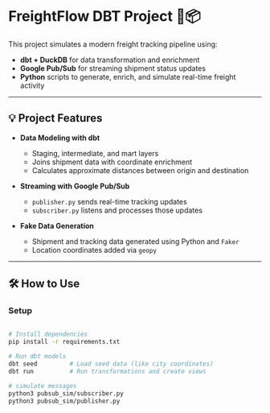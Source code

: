 # FreightFlow DBT Project 🚚📦

This project simulates a modern freight tracking pipeline using:

- **dbt + DuckDB** for data transformation and enrichment  
- **Google Pub/Sub** for streaming shipment status updates  
- **Python** scripts to generate, enrich, and simulate real-time freight activity

---

## 💡 Project Features

- **Data Modeling with dbt**  
  - Staging, intermediate, and mart layers  
  - Joins shipment data with coordinate enrichment  
  - Calculates approximate distances between origin and destination  

- **Streaming with Google Pub/Sub**  
  - `publisher.py` sends real-time tracking updates  
  - `subscriber.py` listens and processes those updates  

- **Fake Data Generation**  
  - Shipment and tracking data generated using Python and `Faker`  
  - Location coordinates added via `geopy`

---

## 🛠️ How to Use

### Setup
```bash

# Install dependencies
pip install -r requirements.txt

# Run dbt models
dbt seed         # Load seed data (like city coordinates)
dbt run          # Run transformations and create views

# simulate messages
python3 pubsub_sim/subscriber.py
python3 pubsub_sim/publisher.py